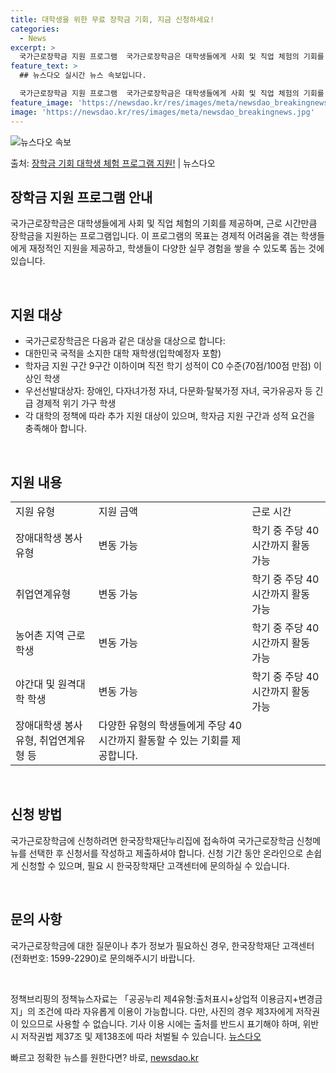 ```yaml
---
title: 대학생을 위한 무료 장학금 기회, 지금 신청하세요!
categories:
  - News
excerpt: >
  국가근로장학금 지원 프로그램  국가근로장학금은 대학생들에게 사회 및 직업 체험의 기회를 제공하며, 근로 시간…
feature_text: >
  ## 뉴스다오 실시간 뉴스 속보입니다.

  국가근로장학금 지원 프로그램  국가근로장학금은 대학생들에게 사회 및 직업 체험의 기회를 제공하며, 근로 시간…
feature_image: 'https://newsdao.kr/res/images/meta/newsdao_breakingnews.jpg'
image: 'https://newsdao.kr/res/images/meta/newsdao_breakingnews.jpg'
---
```


![뉴스다오 속보](https://newsdao.kr/res/images/meta/newsdao_breakingnews.jpg)

<p>출처: <a href="https://newsdao.kr/4626" rel="dofollow">장학금 기회 대학생 체험 프로그램 지원!</a> | 뉴스다오</p>

<h2 data-ke-size="size26">장학금 지원 프로그램 안내</h2>
국가근로장학금은 대학생들에게 사회 및 직업 체험의 기회를 제공하며, 근로 시간만큼 장학금을 지원하는 프로그램입니다. 이 프로그램의 목표는 경제적 어려움을 겪는 학생들에게 재정적인 지원을 제공하고, 학생들이 다양한 실무 경험을 쌓을 수 있도록 돕는 것에 있습니다.

<p data-ke-size="size16">&#160;</p>

<h2 data-ke-size="size24">지원 대상</h2>
<ul>
	<li>국가근로장학금은 다음과 같은 대상을 대상으로 합니다:</li>
	<li>대한민국 국적을 소지한 대학 재학생(입학예정자 포함)</li>
	<li>학자금 지원 구간 9구간 이하이며 직전 학기 성적이 C0 수준(70점/100점 만점) 이상인 학생</li>
	<li>우선선발대상자: 장애인, 다자녀가정 자녀, 다문화·탈북가정 자녀, 국가유공자 등 긴급 경제적 위기 가구 학생</li>
	<li>각 대학의 정책에 따라 추가 지원 대상이 있으며, 학자금 지원 구간과 성적 요건을 충족해아 합니다.</li>
</ul>

<p data-ke-size="size16">&#160;</p>

<h2 data-ke-size="size24">지원 내용</h2>
<table>
	<tr>
		<td>지원 유형</td>
		<td>지원 금액</td>
		<td>근로 시간</td>
	</tr>
	<tr>
		<td>장애대학생 봉사유형</td>
		<td>변동 가능</td>
		<td>학기 중 주당 40시간까지 활동 가능</td>
	</tr>
	<tr>
		<td>취업연계유형</td>
		<td>변동 가능</td>
		<td>학기 중 주당 40시간까지 활동 가능</td>
	</tr>
	<tr>
		<td>농어촌 지역 근로학생</td>
		<td>변동 가능</td>
		<td>학기 중 주당 40시간까지 활동 가능</td>
	</tr>
	<tr>
		<td>야간대 및 원격대학 학생</td>
		<td>변동 가능</td>
		<td>학기 중 주당 40시간까지 활동 가능</td>
	</tr>
	<tr>
		<td>장애대학생 봉사유형, 취업연계유형 등</td>
		<td>다양한 유형의 학생들에게 주당 40시간까지 활동할 수 있는 기회를 제공합니다.</td>
	</tr>
</table>

<p data-ke-size="size16">&#160;</p>

<h2 data-ke-size="size24">신청 방법</h2>
<p>국가근로장학금에 신청하려면 한국장학재단누리집에 접속하여 국가근로장학금 신청메뉴를 선택한 후 신청서를 작성하고 제출하셔야 합니다. 신청 기간 동안 온라인으로 손쉽게 신청할 수 있으며, 필요 시 한국장학재단 고객센터에 문의하실 수 있습니다.</p>

<p data-ke-size="size16">&#160;</p>

<h2 data-ke-size="size24">문의 사항</h2>
<p>국가근로장학금에 대한 질문이나 추가 정보가 필요하신 경우, 한국장학재단 고객센터(전화번호: 1599-2290)로 문의해주시기 바랍니다.</p>

<p data-ke-size="size16">&#160;</p>

<p>정책브리핑의 정책뉴스자료는 「공공누리 제4유형:출처표시+상업적 이용금지+변경금지」의 조건에 따라 자유롭게 이용이 가능합니다. 다만, 사진의 경우 제3자에게 저작권이 있으므로 사용할 수 없습니다. 기사 이용 시에는 출처를 반드시 표기해야 하며, 위반 시 저작권법 제37조 및 제138조에 따라 처벌될 수 있습니다. <a href="https://newsdao.kr/4626">뉴스다오</a></p>

<p data-ke-size="size16"></p> 

빠르고 정확한 뉴스를 원한다면? 바로, <a href="https://newsdao.kr" rel="dofollow">newsdao.kr</a>


